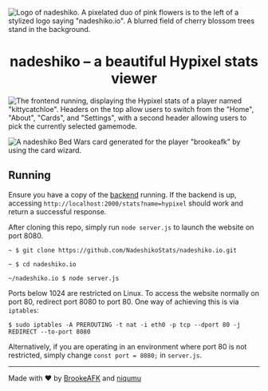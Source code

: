 ![Logo of nadeshiko. A pixelated duo of pink flowers is to the left of a stylized logo saying "nadeshiko.io". A blurred field of cherry blossom trees stand in the background.](https://nadeshiko.io/img/banner.png)

<h1 align="center">nadeshiko – a beautiful Hypixel stats viewer</h1>

![The frontend running, displaying the Hypixel stats of a player named "kittycatchloe". Headers on the top allow users to switch from the "Home", "About", "Cards", and "Settings", with a second header allowing users to pick the currently selected gamemode.](https://github.com/NadeshikoStats/nadeshiko.io/assets/96643991/fba77ec1-f126-4be4-a4f4-b8730e1deda8)

![A nadeshiko Bed Wars card generated for the player "brookeafk" by using the card wizard.](https://github.com/NadeshikoStats/nadeshiko.io/assets/96643991/e3cea29a-2c03-4aa0-abab-cfe7a08b1e83)





## Running

Ensure you have a copy of the [backend](https://github.com/NadeshikoStats/NadeshikoBackend) running. If the backend is up, accessing `http://localhost:2000/stats?name=hypixel` should work and return a successful response.

After cloning this repo, simply run `node server.js` to launch the website on port 8080. 

`~ $ git clone https://github.com/NadeshikoStats/nadeshiko.io.git`

`~ $ cd nadeshiko.io`

`~/nadeshiko.io $ node server.js`

Ports below 1024 are restricted on Linux. To access the website normally on port 80, redirect port 8080 to port 80. One
way of achieving this is via `iptables`:

`$ sudo iptables -A PREROUTING -t nat -i eth0 -p tcp --dport 80 -j REDIRECT --to-port 8080`

Alternatively, if you are operating in an environment where port 80 is not restricted, simply change 
`const port = 8080;` in `server.js`.

---

Made with ♥&#xFE0E; by <a href="https://brookie.dev" target="_blank">BrookeAFK</a> and <a href="https://github.com/niqumu" target="_blank">niqumu</a>
